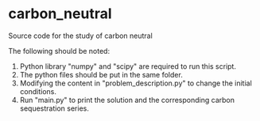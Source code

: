 # carbon_neutral
Source code for the study of carbon neutral

The following should be noted:
1. Python library "numpy" and "scipy" are required to run this script.
2. The python files should be put in the same folder.
3. Modifying the content in "problem_description.py" to change the initial conditions.
4. Run "main.py" to print the solution and the corresponding carbon sequestration series.
